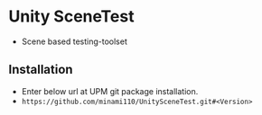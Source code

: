 # Unity SceneTest

- Scene based testing-toolset

## Installation

- Enter below url at UPM git package installation.
- `https://github.com/minami110/UnitySceneTest.git#<Version>`
